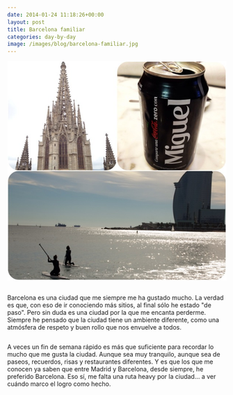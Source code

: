 ```yaml
---
date: 2014-01-24 11:18:26+00:00
layout: post
title: Barcelona familiar
categories: day-by-day
image: /images/blog/barcelona-familiar.jpg
---
```


[![Barcelona familiar - Miky - Miguel](/images/blog/barcelona-familiar.jpg)](/images/blog/barcelona-familiar.jpg)
<pre></pre>
Barcelona es una ciudad que me siempre me ha gustado mucho. La verdad es que, con eso de ir conociendo más sitios, al final sólo he estado "de paso". Pero sin duda es una ciudad por la que me encanta perderme. Siempre he pensado que la ciudad tiene un ambiente diferente, como una atmósfera de respeto y buen rollo que nos envuelve a todos.
<pre></pre>
A veces un fin de semana rápido es más que suficiente para recordar lo mucho que me gusta la ciudad. Aunque sea muy tranquilo, aunque sea de paseos, recuerdos, risas y restaurantes diferentes. Y es que los que me conocen ya saben que entre Madrid y Barcelona, desde siempre, he preferido Barcelona. Eso sí, me falta una ruta heavy por la ciudad... a ver cuándo marco el logro como hecho.
